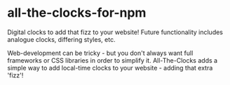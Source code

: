 # all-the-clocks-for-npm
Digital clocks to add that fizz to your website! Future functionality includes analogue clocks, differing styles, etc.

Web-development can be tricky - but you don't always want full frameworks or CSS libraries in order to simplify it. All-The-Clocks adds a simple way to add local-time clocks to your website - adding that extra 'fizz'!